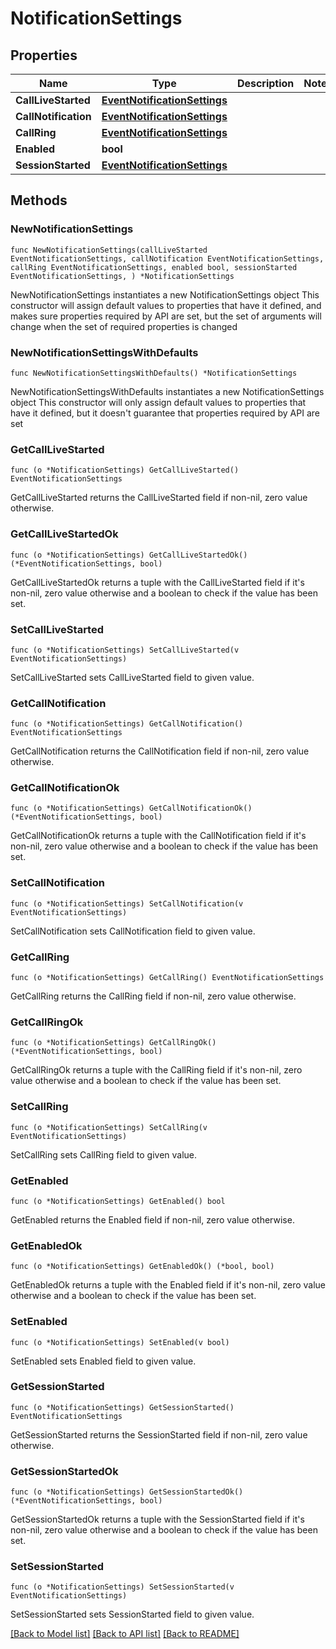 # NotificationSettings

## Properties

Name | Type | Description | Notes
------------ | ------------- | ------------- | -------------
**CallLiveStarted** | [**EventNotificationSettings**](EventNotificationSettings.md) |  | 
**CallNotification** | [**EventNotificationSettings**](EventNotificationSettings.md) |  | 
**CallRing** | [**EventNotificationSettings**](EventNotificationSettings.md) |  | 
**Enabled** | **bool** |  | 
**SessionStarted** | [**EventNotificationSettings**](EventNotificationSettings.md) |  | 

## Methods

### NewNotificationSettings

`func NewNotificationSettings(callLiveStarted EventNotificationSettings, callNotification EventNotificationSettings, callRing EventNotificationSettings, enabled bool, sessionStarted EventNotificationSettings, ) *NotificationSettings`

NewNotificationSettings instantiates a new NotificationSettings object
This constructor will assign default values to properties that have it defined,
and makes sure properties required by API are set, but the set of arguments
will change when the set of required properties is changed

### NewNotificationSettingsWithDefaults

`func NewNotificationSettingsWithDefaults() *NotificationSettings`

NewNotificationSettingsWithDefaults instantiates a new NotificationSettings object
This constructor will only assign default values to properties that have it defined,
but it doesn't guarantee that properties required by API are set

### GetCallLiveStarted

`func (o *NotificationSettings) GetCallLiveStarted() EventNotificationSettings`

GetCallLiveStarted returns the CallLiveStarted field if non-nil, zero value otherwise.

### GetCallLiveStartedOk

`func (o *NotificationSettings) GetCallLiveStartedOk() (*EventNotificationSettings, bool)`

GetCallLiveStartedOk returns a tuple with the CallLiveStarted field if it's non-nil, zero value otherwise
and a boolean to check if the value has been set.

### SetCallLiveStarted

`func (o *NotificationSettings) SetCallLiveStarted(v EventNotificationSettings)`

SetCallLiveStarted sets CallLiveStarted field to given value.


### GetCallNotification

`func (o *NotificationSettings) GetCallNotification() EventNotificationSettings`

GetCallNotification returns the CallNotification field if non-nil, zero value otherwise.

### GetCallNotificationOk

`func (o *NotificationSettings) GetCallNotificationOk() (*EventNotificationSettings, bool)`

GetCallNotificationOk returns a tuple with the CallNotification field if it's non-nil, zero value otherwise
and a boolean to check if the value has been set.

### SetCallNotification

`func (o *NotificationSettings) SetCallNotification(v EventNotificationSettings)`

SetCallNotification sets CallNotification field to given value.


### GetCallRing

`func (o *NotificationSettings) GetCallRing() EventNotificationSettings`

GetCallRing returns the CallRing field if non-nil, zero value otherwise.

### GetCallRingOk

`func (o *NotificationSettings) GetCallRingOk() (*EventNotificationSettings, bool)`

GetCallRingOk returns a tuple with the CallRing field if it's non-nil, zero value otherwise
and a boolean to check if the value has been set.

### SetCallRing

`func (o *NotificationSettings) SetCallRing(v EventNotificationSettings)`

SetCallRing sets CallRing field to given value.


### GetEnabled

`func (o *NotificationSettings) GetEnabled() bool`

GetEnabled returns the Enabled field if non-nil, zero value otherwise.

### GetEnabledOk

`func (o *NotificationSettings) GetEnabledOk() (*bool, bool)`

GetEnabledOk returns a tuple with the Enabled field if it's non-nil, zero value otherwise
and a boolean to check if the value has been set.

### SetEnabled

`func (o *NotificationSettings) SetEnabled(v bool)`

SetEnabled sets Enabled field to given value.


### GetSessionStarted

`func (o *NotificationSettings) GetSessionStarted() EventNotificationSettings`

GetSessionStarted returns the SessionStarted field if non-nil, zero value otherwise.

### GetSessionStartedOk

`func (o *NotificationSettings) GetSessionStartedOk() (*EventNotificationSettings, bool)`

GetSessionStartedOk returns a tuple with the SessionStarted field if it's non-nil, zero value otherwise
and a boolean to check if the value has been set.

### SetSessionStarted

`func (o *NotificationSettings) SetSessionStarted(v EventNotificationSettings)`

SetSessionStarted sets SessionStarted field to given value.



[[Back to Model list]](../README.md#documentation-for-models) [[Back to API list]](../README.md#documentation-for-api-endpoints) [[Back to README]](../README.md)


